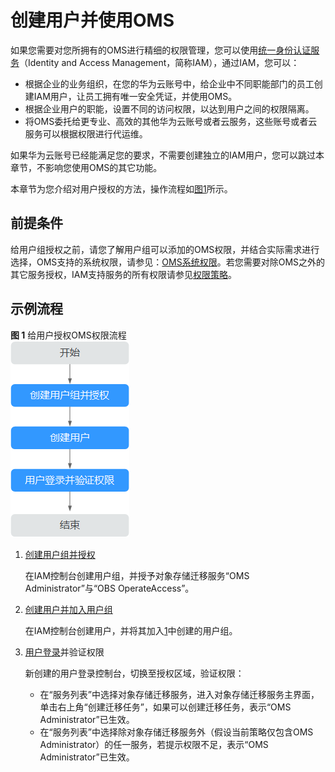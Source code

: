 # 创建用户并使用OMS<a name="oms_01_0022"></a>

如果您需要对您所拥有的OMS进行精细的权限管理，您可以使用[统一身份认证服务](https://support.huaweicloud.com/usermanual-iam/iam_01_0001.html)（Identity and Access Management，简称IAM），通过IAM，您可以：

-   根据企业的业务组织，在您的华为云账号中，给企业中不同职能部门的员工创建IAM用户，让员工拥有唯一安全凭证，并使用OMS。
-   根据企业用户的职能，设置不同的访问权限，以达到用户之间的权限隔离。
-   将OMS委托给更专业、高效的其他华为云账号或者云服务，这些账号或者云服务可以根据权限进行代运维。

如果华为云账号已经能满足您的要求，不需要创建独立的IAM用户，您可以跳过本章节，不影响您使用OMS的其它功能。

本章节为您介绍对用户授权的方法，操作流程如[图1](#fig22491610111212)所示。

## 前提条件<a name="section667633414252"></a>

给用户组授权之前，请您了解用户组可以添加的OMS权限，并结合实际需求进行选择，OMS支持的系统权限，请参见：[OMS系统权限](https://support.huaweicloud.com/productdesc-oms/oms_01_0020.html)。若您需要对除OMS之外的其它服务授权，IAM支持服务的所有权限请参见[权限策略](https://support.huaweicloud.com/permissions/policy_list.html?product=oms)。

## 示例流程<a name="section0134123631120"></a>

**图 1**  给用户授权OMS权限流程<a name="fig22491610111212"></a>  
![](figures/给用户授权OMS权限流程.png "给用户授权OMS权限流程")

1.  <a name="li922818215321"></a>[创建用户组并授权](https://support.huaweicloud.com/usermanual-iam/iam_03_0001.html)

    在IAM控制台创建用户组，并授予对象存储迁移服务“OMS Administrator”与“OBS OperateAccess”。

2.  [创建用户并加入用户组](https://support.huaweicloud.com/usermanual-iam/iam_02_0001.html)

    在IAM控制台创建用户，并将其加入[1](#li922818215321)中创建的用户组。

3.  [用户登录](https://support.huaweicloud.com/usermanual-iam/iam_01_0552.html)并验证权限

    新创建的用户登录控制台，切换至授权区域，验证权限：

    -   在“服务列表”中选择对象存储迁移服务，进入对象存储迁移服务主界面，单击右上角“创建迁移任务”，如果可以创建迁移任务，表示“OMS Administrator”已生效。
    -   在“服务列表”中选择除对象存储迁移服务外（假设当前策略仅包含OMS Administrator）的任一服务，若提示权限不足，表示“OMS Administrator”已生效。


